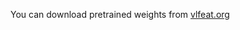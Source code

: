 You can download pretrained weights from [vlfeat.org](http://www.vlfeat.org/matconvnet/models/imagenet-vgg-verydeep-19.mat)
